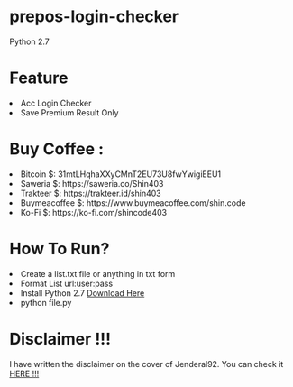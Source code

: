 # prepos-login-checker

Python 2.7

# Feature 

<li>Acc Login Checker </li>
<li>Save Premium Result Only</li>

# Buy Coffee :

<li>Bitcoin $: 31mtLHqhaXXyCMnT2EU73U8fwYwigiEEU1</li>
<li>Saweria $: https://saweria.co/Shin403</li>
<li>Trakteer $: https://trakteer.id/shin403</li>
<li>Buymeacoffee $: https://www.buymeacoffee.com/shin.code</li>
<li>Ko-Fi $: https://ko-fi.com/shincode403</li>


# How To Run?

<li>Create a list.txt file or anything in txt form</li>
<li>Format List url:user:pass</li>
<li>Install Python 2.7 <a href="https://www.python.org"> Download Here</a></li>
<li>python file.py</li>

# Disclaimer !!!

<p>I have written the disclaimer on the cover of Jenderal92. You can check it <a href="https://github.com/Jenderal92">HERE !!!</a></p>


